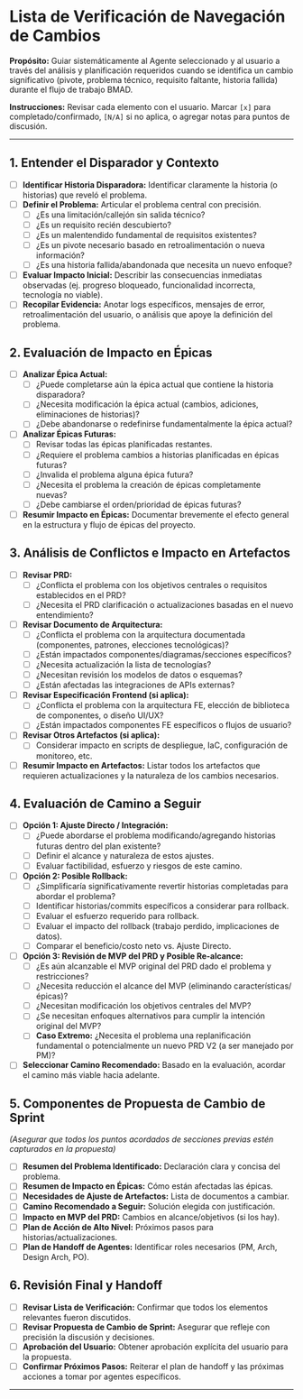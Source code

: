 # Lista de Verificación de Navegación de Cambios

**Propósito:** Guiar sistemáticamente al Agente seleccionado y al usuario a través del análisis y planificación requeridos cuando se identifica un cambio significativo (pivote, problema técnico, requisito faltante, historia fallida) durante el flujo de trabajo BMAD.

**Instrucciones:** Revisar cada elemento con el usuario. Marcar `[x]` para completado/confirmado, `[N/A]` si no aplica, o agregar notas para puntos de discusión.

---

## 1. Entender el Disparador y Contexto

- [ ] **Identificar Historia Disparadora:** Identificar claramente la historia (o historias) que reveló el problema.
- [ ] **Definir el Problema:** Articular el problema central con precisión.
  - [ ] ¿Es una limitación/callejón sin salida técnico?
  - [ ] ¿Es un requisito recién descubierto?
  - [ ] ¿Es un malentendido fundamental de requisitos existentes?
  - [ ] ¿Es un pivote necesario basado en retroalimentación o nueva información?
  - [ ] ¿Es una historia fallida/abandonada que necesita un nuevo enfoque?
- [ ] **Evaluar Impacto Inicial:** Describir las consecuencias inmediatas observadas (ej. progreso bloqueado, funcionalidad incorrecta, tecnología no viable).
- [ ] **Recopilar Evidencia:** Anotar logs específicos, mensajes de error, retroalimentación del usuario, o análisis que apoye la definición del problema.

## 2. Evaluación de Impacto en Épicas

- [ ] **Analizar Épica Actual:**
  - [ ] ¿Puede completarse aún la épica actual que contiene la historia disparadora?
  - [ ] ¿Necesita modificación la épica actual (cambios, adiciones, eliminaciones de historias)?
  - [ ] ¿Debe abandonarse o redefinirse fundamentalmente la épica actual?
- [ ] **Analizar Épicas Futuras:**
  - [ ] Revisar todas las épicas planificadas restantes.
  - [ ] ¿Requiere el problema cambios a historias planificadas en épicas futuras?
  - [ ] ¿Invalida el problema alguna épica futura?
  - [ ] ¿Necesita el problema la creación de épicas completamente nuevas?
  - [ ] ¿Debe cambiarse el orden/prioridad de épicas futuras?
- [ ] **Resumir Impacto en Épicas:** Documentar brevemente el efecto general en la estructura y flujo de épicas del proyecto.

## 3. Análisis de Conflictos e Impacto en Artefactos

- [ ] **Revisar PRD:**
  - [ ] ¿Conflicta el problema con los objetivos centrales o requisitos establecidos en el PRD?
  - [ ] ¿Necesita el PRD clarificación o actualizaciones basadas en el nuevo entendimiento?
- [ ] **Revisar Documento de Arquitectura:**
  - [ ] ¿Conflicta el problema con la arquitectura documentada (componentes, patrones, elecciones tecnológicas)?
  - [ ] ¿Están impactados componentes/diagramas/secciones específicos?
  - [ ] ¿Necesita actualización la lista de tecnologías?
  - [ ] ¿Necesitan revisión los modelos de datos o esquemas?
  - [ ] ¿Están afectadas las integraciones de APIs externas?
- [ ] **Revisar Especificación Frontend (si aplica):**
  - [ ] ¿Conflicta el problema con la arquitectura FE, elección de biblioteca de componentes, o diseño UI/UX?
  - [ ] ¿Están impactados componentes FE específicos o flujos de usuario?
- [ ] **Revisar Otros Artefactos (si aplica):**
  - [ ] Considerar impacto en scripts de despliegue, IaC, configuración de monitoreo, etc.
- [ ] **Resumir Impacto en Artefactos:** Listar todos los artefactos que requieren actualizaciones y la naturaleza de los cambios necesarios.

## 4. Evaluación de Camino a Seguir

- [ ] **Opción 1: Ajuste Directo / Integración:**
  - [ ] ¿Puede abordarse el problema modificando/agregando historias futuras dentro del plan existente?
  - [ ] Definir el alcance y naturaleza de estos ajustes.
  - [ ] Evaluar factibilidad, esfuerzo y riesgos de este camino.
- [ ] **Opción 2: Posible Rollback:**
  - [ ] ¿Simplificaría significativamente revertir historias completadas para abordar el problema?
  - [ ] Identificar historias/commits específicos a considerar para rollback.
  - [ ] Evaluar el esfuerzo requerido para rollback.
  - [ ] Evaluar el impacto del rollback (trabajo perdido, implicaciones de datos).
  - [ ] Comparar el beneficio/costo neto vs. Ajuste Directo.
- [ ] **Opción 3: Revisión de MVP del PRD y Posible Re-alcance:**
  - [ ] ¿Es aún alcanzable el MVP original del PRD dado el problema y restricciones?
  - [ ] ¿Necesita reducción el alcance del MVP (eliminando características/épicas)?
  - [ ] ¿Necesitan modificación los objetivos centrales del MVP?
  - [ ] ¿Se necesitan enfoques alternativos para cumplir la intención original del MVP?
  - [ ] **Caso Extremo:** ¿Necesita el problema una replanificación fundamental o potencialmente un nuevo PRD V2 (a ser manejado por PM)?
- [ ] **Seleccionar Camino Recomendado:** Basado en la evaluación, acordar el camino más viable hacia adelante.

## 5. Componentes de Propuesta de Cambio de Sprint

_(Asegurar que todos los puntos acordados de secciones previas estén capturados en la propuesta)_

- [ ] **Resumen del Problema Identificado:** Declaración clara y concisa del problema.
- [ ] **Resumen de Impacto en Épicas:** Cómo están afectadas las épicas.
- [ ] **Necesidades de Ajuste de Artefactos:** Lista de documentos a cambiar.
- [ ] **Camino Recomendado a Seguir:** Solución elegida con justificación.
- [ ] **Impacto en MVP del PRD:** Cambios en alcance/objetivos (si los hay).
- [ ] **Plan de Acción de Alto Nivel:** Próximos pasos para historias/actualizaciones.
- [ ] **Plan de Handoff de Agentes:** Identificar roles necesarios (PM, Arch, Design Arch, PO).

## 6. Revisión Final y Handoff

- [ ] **Revisar Lista de Verificación:** Confirmar que todos los elementos relevantes fueron discutidos.
- [ ] **Revisar Propuesta de Cambio de Sprint:** Asegurar que refleje con precisión la discusión y decisiones.
- [ ] **Aprobación del Usuario:** Obtener aprobación explícita del usuario para la propuesta.
- [ ] **Confirmar Próximos Pasos:** Reiterar el plan de handoff y las próximas acciones a tomar por agentes específicos.

---
